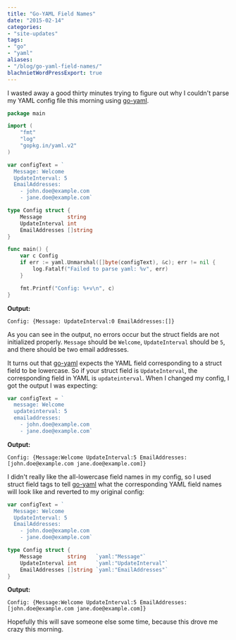 ```yaml
---
title: "Go-YAML Field Names"
date: "2015-02-14"
categories:
- "site-updates"
tags:
- "go"
- "yaml"
aliases:
- "/blog/go-yaml-field-names/"
blachnietWordPressExport: true
---
```


I wasted away a good thirty minutes trying to figure out why I couldn't parse my YAML config file this morning using [go-yaml](https://github.com/go-yaml/yaml).

```go
package main

import (
    "fmt"
    "log"
    "gopkg.in/yaml.v2"
)

var configText = `
  Message: Welcome
  UpdateInterval: 5
  EmailAddresses:
    - john.doe@example.com
    - jane.doe@example.com`

type Config struct {
    Message        string
    UpdateInterval int
    EmailAddresses []string
}

func main() {
    var c Config
    if err := yaml.Unmarshal([]byte(configText), &c); err != nil {
        log.Fatalf("Failed to parse yaml: %v", err)
    }

    fmt.Printf("Config: %+v\n", c)
}
```

**Output:**

```plain
Config: {Message: UpdateInterval:0 EmailAddresses:[]}
```

As you can see in the output, no errors occur but the struct fields are not initialized properly. `Message` should be `Welcome`, `UpdateInterval` should be `5`, and there should be two email addresses.

It turns out that [go-yaml](https://github.com/go-yaml/yaml) expects the YAML field corresponding to a struct field to be lowercase. So if your struct field is `UpdateInterval`, the corresponding field in YAML is `updateinterval`. When I changed my config, I got the output I was expecting:

```go
var configText = `
  message: Welcome
  updateinterval: 5
  emailaddresses:
    - john.doe@example.com
    - jane.doe@example.com`
```

**Output:**

```plain
Config: {Message:Welcome UpdateInterval:5 EmailAddresses:[john.doe@example.com jane.doe@example.com]}
```

I didn't really like the all-lowercase field names in my config, so I used struct field tags to tell [go-yaml](https://github.com/go-yaml/yaml) what the corresponding YAML field names will look like and reverted to my original config:

```go
var configText = `
  Message: Welcome
  UpdateInterval: 5
  EmailAddresses:
    - john.doe@example.com
    - jane.doe@example.com`

type Config struct {
    Message        string   `yaml:"Message"`
    UpdateInterval int      `yaml:"UpdateInterval"`
    EmailAddresses []string `yaml:"EmailAddresses"`
}
```

**Output:**

```plain
Config: {Message:Welcome UpdateInterval:5 EmailAddresses:[john.doe@example.com jane.doe@example.com]}
```

Hopefully this will save someone else some time, because this drove me crazy this morning.
